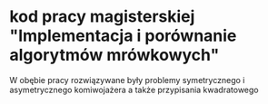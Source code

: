 # kod pracy magisterskiej "Implementacja i porównanie algorytmów mrówkowych"

W obębie pracy rozwiązywane były problemy symetrycznego i asymetrycznego komiwojażera a także przypisania kwadratowego

